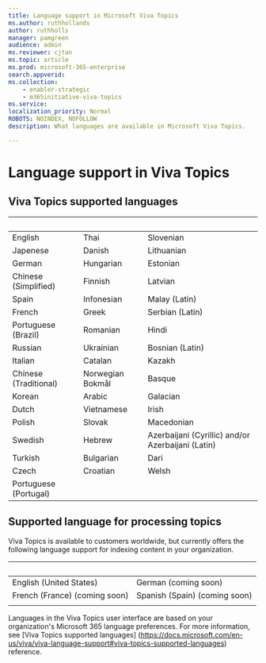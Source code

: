 ```yaml
---
title: Language support in Microsoft Viva Topics
ms.author: ruthhollands
author: ruthholls
manager: pamgreen
audience: admin
ms.reviewer: cjtan
ms.topic: article
ms.prod: microsoft-365-enterprise
search.appverid: 
ms.collection: 
    - enabler-strategic
    - m365initiative-viva-topics
ms.service: 
localization_priority: Normal
ROBOTS: NOINDEX, NOFOLLOW
description: What languages are available in Microsoft Viva Topics.

---
```



# Language support in Viva Topics

## Viva Topics supported languages

|&nbsp;  | &nbsp; |&nbsp; |
|---|---|---|
English|Thai|Slovenian
Japenese|Danish|Lithuanian
German|Hungarian|Estonian
Chinese (Simplified)|Finnish|Latvian
Spain|Infonesian|Malay (Latin)
French|Greek|Serbian (Latin)
Portuguese (Brazil)|Romanian|Hindi
Russian|Ukrainian|Bosnian (Latin)
Italian|Catalan|Kazakh
Chinese (Traditional)|Norwegian Bokmål|Basque
Korean|Arabic|Galacian
Dutch|Vietnamese|Irish
Polish|Slovak|Macedonian
Swedish|Hebrew|Azerbaijani (Cyrillic) and/or Azerbaijani (Latin)
Turkish|Bulgarian|Dari
Czech|Croatian|Welsh
Portuguese (Portugal)| |










## Supported language for processing topics


Viva Topics is available to customers worldwide, but currently offers the following language support for indexing content in your organization.

|&nbsp; |&nbsp;  |
|---|---|
English (United States)|German (coming soon)|
French (France) (coming soon)|Spanish (Spain) (coming soon)|
| |


Languages in the Viva Topics user interface are based on your organization's Microsoft 365 language preferences. For more information, see [Viva Topics supported languages] (https://docs.microsoft.com/en-us/viva/viva-language-support#viva-topics-supported-languages) reference.

